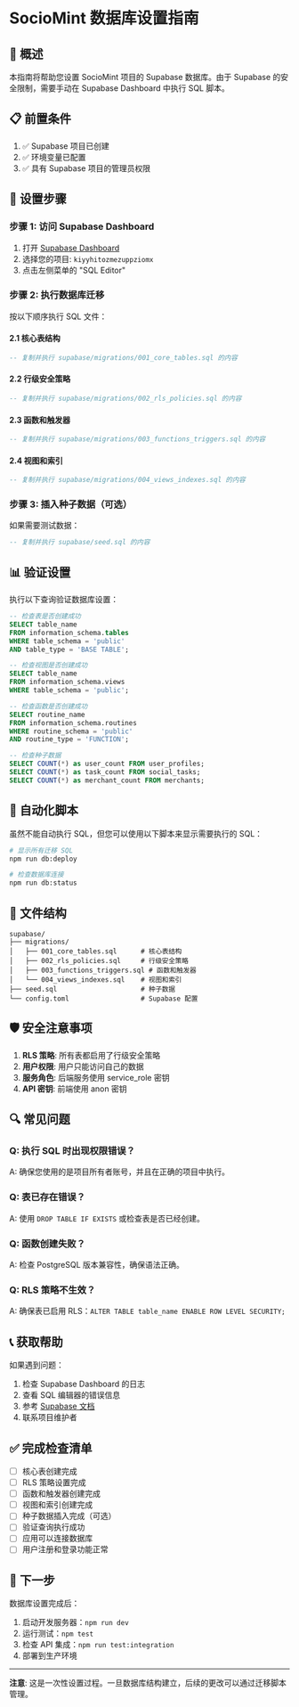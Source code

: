 # SocioMint 数据库设置指南

## 🎯 概述

本指南将帮助您设置 SocioMint 项目的 Supabase 数据库。由于 Supabase 的安全限制，需要手动在 Supabase Dashboard 中执行 SQL 脚本。

## 📋 前置条件

1. ✅ Supabase 项目已创建
2. ✅ 环境变量已配置
3. ✅ 具有 Supabase 项目的管理员权限

## 🚀 设置步骤

### 步骤 1: 访问 Supabase Dashboard

1. 打开 [Supabase Dashboard](https://app.supabase.com)
2. 选择您的项目: `kiyyhitozmezuppziomx`
3. 点击左侧菜单的 "SQL Editor"

### 步骤 2: 执行数据库迁移

按以下顺序执行 SQL 文件：

#### 2.1 核心表结构
```sql
-- 复制并执行 supabase/migrations/001_core_tables.sql 的内容
```

#### 2.2 行级安全策略
```sql
-- 复制并执行 supabase/migrations/002_rls_policies.sql 的内容
```

#### 2.3 函数和触发器
```sql
-- 复制并执行 supabase/migrations/003_functions_triggers.sql 的内容
```

#### 2.4 视图和索引
```sql
-- 复制并执行 supabase/migrations/004_views_indexes.sql 的内容
```

### 步骤 3: 插入种子数据（可选）

如果需要测试数据：

```sql
-- 复制并执行 supabase/seed.sql 的内容
```

## 📊 验证设置

执行以下查询验证数据库设置：

```sql
-- 检查表是否创建成功
SELECT table_name 
FROM information_schema.tables 
WHERE table_schema = 'public' 
AND table_type = 'BASE TABLE';

-- 检查视图是否创建成功
SELECT table_name 
FROM information_schema.views 
WHERE table_schema = 'public';

-- 检查函数是否创建成功
SELECT routine_name 
FROM information_schema.routines 
WHERE routine_schema = 'public' 
AND routine_type = 'FUNCTION';

-- 检查种子数据
SELECT COUNT(*) as user_count FROM user_profiles;
SELECT COUNT(*) as task_count FROM social_tasks;
SELECT COUNT(*) as merchant_count FROM merchants;
```

## 🔧 自动化脚本

虽然不能自动执行 SQL，但您可以使用以下脚本来显示需要执行的 SQL：

```bash
# 显示所有迁移 SQL
npm run db:deploy

# 检查数据库连接
npm run db:status
```

## 📁 文件结构

```
supabase/
├── migrations/
│   ├── 001_core_tables.sql      # 核心表结构
│   ├── 002_rls_policies.sql     # 行级安全策略
│   ├── 003_functions_triggers.sql # 函数和触发器
│   └── 004_views_indexes.sql    # 视图和索引
├── seed.sql                     # 种子数据
└── config.toml                  # Supabase 配置
```

## 🛡️ 安全注意事项

1. **RLS 策略**: 所有表都启用了行级安全策略
2. **用户权限**: 用户只能访问自己的数据
3. **服务角色**: 后端服务使用 service_role 密钥
4. **API 密钥**: 前端使用 anon 密钥

## 🔍 常见问题

### Q: 执行 SQL 时出现权限错误？
A: 确保您使用的是项目所有者账号，并且在正确的项目中执行。

### Q: 表已存在错误？
A: 使用 `DROP TABLE IF EXISTS` 或检查表是否已经创建。

### Q: 函数创建失败？
A: 检查 PostgreSQL 版本兼容性，确保语法正确。

### Q: RLS 策略不生效？
A: 确保表已启用 RLS：`ALTER TABLE table_name ENABLE ROW LEVEL SECURITY;`

## 📞 获取帮助

如果遇到问题：

1. 检查 Supabase Dashboard 的日志
2. 查看 SQL 编辑器的错误信息
3. 参考 [Supabase 文档](https://supabase.com/docs)
4. 联系项目维护者

## ✅ 完成检查清单

- [ ] 核心表创建完成
- [ ] RLS 策略设置完成
- [ ] 函数和触发器创建完成
- [ ] 视图和索引创建完成
- [ ] 种子数据插入完成（可选）
- [ ] 验证查询执行成功
- [ ] 应用可以连接数据库
- [ ] 用户注册和登录功能正常

## 🎉 下一步

数据库设置完成后：

1. 启动开发服务器：`npm run dev`
2. 运行测试：`npm test`
3. 检查 API 集成：`npm run test:integration`
4. 部署到生产环境

---

**注意**: 这是一次性设置过程。一旦数据库结构建立，后续的更改可以通过迁移脚本管理。
